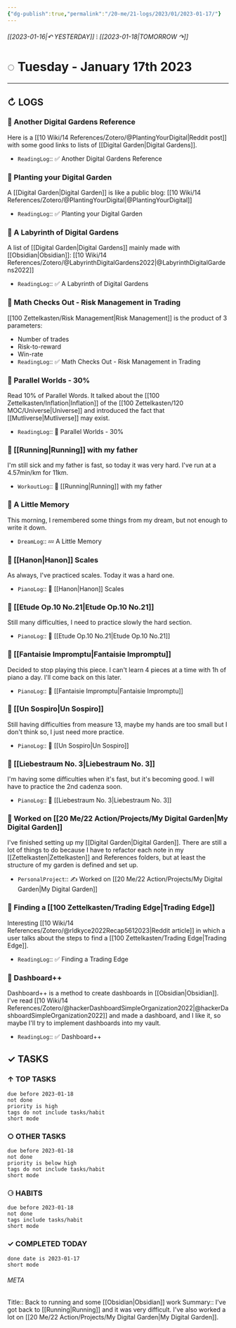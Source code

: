 ```yaml
---
{"dg-publish":true,"permalink":"/20-me/21-logs/2023/01/2023-01-17/"}
---
```


###### [[2023-01-16\|↶ YESTERDAY]] ⁝ [[2023-01-18\|TOMORROW ↷]]
# ◌ Tuesday - January 17th 2023
---
## ↻ LOGS
### 📕 Another Digital Gardens Reference
Here is a [[10 Wiki/14 References/Zotero/@PlantingYourDigital\|Reddit post]] with some good links to lists of [[Digital Garden\|Digital Gardens]].
- `ReadingLog`:: ✅ Another Digital Gardens Reference 

### 📕 Planting your Digital Garden
A [[Digital Garden\|Digital Garden]] is like a public blog: [[10 Wiki/14 References/Zotero/@PlantingYourDigital\|@PlantingYourDigital]]
- `ReadingLog`:: ✅ Planting your Digital Garden 

### 📕 A Labyrinth of Digital Gardens
A list of [[Digital Garden\|Digital Gardens]] mainly made with [[Obsidian\|Obsidian]]: [[10 Wiki/14 References/Zotero/@LabyrinthDigitalGardens2022\|@LabyrinthDigitalGardens2022]]
- `ReadingLog`:: ✅ A Labyrinth of Digital Gardens 

### 📕 Math Checks Out - Risk Management in Trading
[[100 Zettelkasten/Risk Management\|Risk Management]] is the product of 3 parameters:
- Number of trades
- Risk-to-reward
- Win-rate
- `ReadingLog`:: ✅ Math Checks Out - Risk Management in Trading 

### 📕 Parallel Worlds - 30%
Read 10% of Parallel Words. It talked about the [[100 Zettelkasten/Inflation\|Inflation]] of the [[100 Zettelkasten/120 MOC/Universe\|Universe]] and introduced the fact that [[Mutliverse\|Mutliverse]] may exist.
- `ReadingLog`:: 📖 Parallel Worlds - 30% 

### 🏃 [[Running\|Running]] with my father
I'm still sick and my father is fast, so today it was very hard. I've run at a 4.57min/km for 11km.
- `WorkoutLog`:: 🏃 [[Running\|Running]] with my father

### 💭 A Little Memory
This morning, I remembered some things from my dream, but not enough to write it down.
- `DreamLog`:: 💤 A Little Memory

### 🎹 [[Hanon\|Hanon]] Scales
As always, I've practiced scales. Today it was a hard one.
- `PianoLog`:: 🎼 [[Hanon\|Hanon]] Scales

### 🎹 [[Etude Op.10 No.21\|Etude Op.10 No.21]]
Still many difficulties, I need to practice slowly the hard section.
- `PianoLog`:: 🎹 [[Etude Op.10 No.21\|Etude Op.10 No.21]]

### 🎹 [[Fantaisie Impromptu\|Fantaisie Impromptu]]
Decided to stop playing this piece. I can't learn 4 pieces at a time with 1h of piano a day. I'll come back on this later.
- `PianoLog`:: 🎹 [[Fantaisie Impromptu\|Fantaisie Impromptu]]

### 🎹 [[Un Sospiro\|Un Sospiro]]
Still having difficulties from measure 13, maybe my hands are too small but I don't think so, I just need more practice.
- `PianoLog`:: 🎹 [[Un Sospiro\|Un Sospiro]]

### 🎹 [[Liebestraum No. 3\|Liebestraum No. 3]]
I'm having some difficulties when it's fast, but it's becoming good. I will have to practice the 2nd cadenza soon.
- `PianoLog`:: 🎹 [[Liebestraum No. 3\|Liebestraum No. 3]]

### 🚧 Worked on [[20 Me/22 Action/Projects/My Digital Garden\|My Digital Garden]]
I've finished setting up my [[Digital Garden\|Digital Garden]]. There are still a lot of things to do because I have to refactor each note in my [[Zettelkasten\|Zettelkasten]] and References folders, but at least the structure of my garden is defined and set up.
- `PersonalProject`:: ✍️ Worked on [[20 Me/22 Action/Projects/My Digital Garden\|My Digital Garden]]

### 📕 Finding a [[100 Zettelkasten/Trading Edge\|Trading Edge]]
Interesting [[10 Wiki/14 References/Zotero/@rldkyce2022Recap5612023\|Reddit article]] in which a user talks about the steps to find a [[100 Zettelkasten/Trading Edge\|Trading Edge]].
- `ReadingLog`:: ✅ Finding a Trading Edge 

### 📕 Dashboard++
Dashboard++ is a method to create dashboards in [[Obsidian\|Obsidian]]. I've read [[10 Wiki/14 References/Zotero/@hackerDashboardSimpleOrganization2022\|@hackerDashboardSimpleOrganization2022]] and made a dashboard, and I like it, so maybe I'll try to implement dashboards into my vault.
- `ReadingLog`:: ✅ Dashboard++ 


## ✓ TASKS

###  ↑ TOP TASKS
```tasks
due before 2023-01-18
not done
priority is high
tags do not include tasks/habit
short mode
```

### ○ OTHER TASKS
```tasks
due before 2023-01-18
not done
priority is below high
tags do not include tasks/habit
short mode
```

### ⚆ HABITS
```tasks
due before 2023-01-18
not done
tags include tasks/habit
short mode
```

### ✓ COMPLETED TODAY
```tasks
done date is 2023-01-17
short mode
```





###### META
Title:: Back to running and some [[Obsidian\|Obsidian]] work
Summary:: I've got back to [[Running\|Running]] and it was very difficult. I've also worked a lot on [[20 Me/22 Action/Projects/My Digital Garden\|My Digital Garden]].


